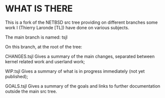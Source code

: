 WHAT IS THERE
=============

This is a fork of the NETBSD src tree providing on different branches some work I (Thierry Laronde [TL]) have done on various subjects.

The main branch is named: tsjl

On this branch, at the root of the tree:

CHANGES.tsjl        Gives a summary of the main changes, separated between kernel related work and userland work;

WIP.tsjl            Gives a summary of what is in progress immediately (not yet published);

GOALS.tsjl          Gives a summary of the goals and links to further documentation outside the main src tree.
